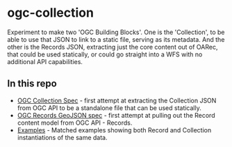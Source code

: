 # ogc-collection
Experiment to make two 'OGC Building Blocks'. One is the 'Collection', to be able to use that JSON to link to a static file, serving as its metadata. And 
the other is the Records JSON, extracting just the core content out of OARec, that could be used statically, or could go straight into a WFS with no additional
API capabilities.

## In this repo

 * [OGC Collection Spec](ogc-collection-spec.md) - first attempt at extracting the Collection JSON from OGC API to be a standalone file that 
 can be used statically.
 * [OGC Records GeoJSON spec](ogc-record-geojson-spec.md) - first attempt at pulling out the Record content model from OGC API - Records.
 * [Examples](examples/) - Matched examples showing both Record and Collection instantiations of the same data.
